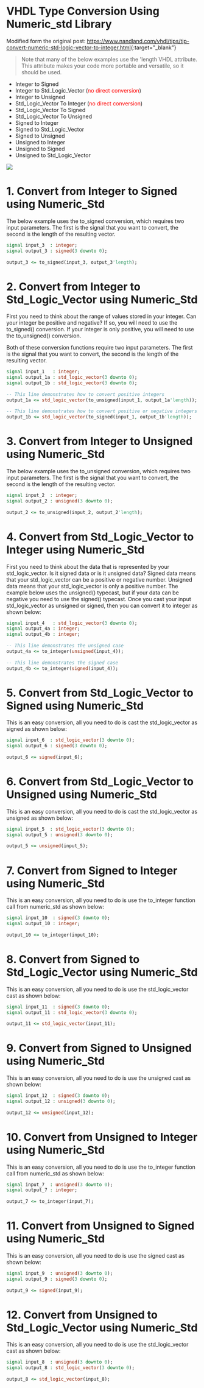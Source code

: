 VHDL Type Conversion Using Numeric_std Library
===

Modified form the original post: <https://www.nandland.com/vhdl/tips/tip-convert-numeric-std-logic-vector-to-integer.html>{:target="_blank"}

>Note that many of the below examples use the 'length VHDL attribute. This attribute makes your code more portable and versatile, so it should be used.

- Integer to Signed
- Integer to Std_Logic_Vector (<font color=red>no direct conversion</font>)
- Integer to Unsigned
- Std_Logic_Vector To Integer (<font color=red>no direct conversion</font>)
- Std_Logic_Vector To Signed
- Std_Logic_Vector To Unsigned
- Signed to Integer
- Signed to Std_Logic_Vector
- Signed to Unsigned
- Unsigned to Integer
- Unsigned to Signed
- Unsigned to Std_Logic_Vector

![](https://www.doulos.com/media/1486/numeric_std_conversions.gif)


# 1. Convert from Integer to Signed using Numeric_Std

The below example uses the to_signed conversion, which requires two input parameters. The first is the signal that you want to convert, the second is the length of the resulting vector.

```VHDL
signal input_3  : integer;
signal output_3 : signed(3 downto 0);
   
output_3 <= to_signed(input_3, output_3'length);
```

# 2. Convert from Integer to Std_Logic_Vector using Numeric_Std

First you need to think about the range of values stored in your integer. Can your integer be positive and negative? If so, you will need to use the to_signed() conversion. If your integer is only positive, you will need to use the to_unsigned() conversion.

Both of these conversion functions require two input parameters. The first is the signal that you want to convert, the second is the length of the resulting vector.

```VHDL
signal input_1   : integer;
signal output_1a : std_logic_vector(3 downto 0);
signal output_1b : std_logic_vector(3 downto 0);
   
-- This line demonstrates how to convert positive integers
output_1a <= std_logic_vector(to_unsigned(input_1, output_1a'length));
 
-- This line demonstrates how to convert positive or negative integers
output_1b <= std_logic_vector(to_signed(input_1, output_1b'length));
```

# 3. Convert from Integer to Unsigned using Numeric_Std

The below example uses the to_unsigned conversion, which requires two input parameters. The first is the signal that you want to convert, the second is the length of the resulting vector.

```VHDL
signal input_2  : integer;
signal output_2 : unsigned(3 downto 0);
   
output_2 <= to_unsigned(input_2, output_2'length);
```

# 4. Convert from Std_Logic_Vector to Integer using Numeric_Std

First you need to think about the data that is represented by your std_logic_vector. Is it signed data or is it unsigned data? Signed data means that your std_logic_vector can be a positive or negative number. Unsigned data means that your std_logic_vector is only a positive number. The example below uses the unsigned() typecast, but if your data can be negative you need to use the signed() typecast. Once you cast your input std_logic_vector as unsigned or signed, then you can convert it to integer as shown below:

```VHDL
signal input_4   : std_logic_vector(3 downto 0);
signal output_4a : integer;
signal output_4b : integer;
   
-- This line demonstrates the unsigned case
output_4a <= to_integer(unsigned(input_4));
 
-- This line demonstrates the signed case
output_4b <= to_integer(signed(input_4));
```

# 5. Convert from Std_Logic_Vector to Signed using Numeric_Std

This is an easy conversion, all you need to do is cast the std_logic_vector as signed as shown below:

```VHDL	
signal input_6  : std_logic_vector(3 downto 0);
signal output_6 : signed(3 downto 0);
 
output_6 <= signed(input_6);
```

# 6. Convert from Std_Logic_Vector to Unsigned using Numeric_Std

This is an easy conversion, all you need to do is cast the std_logic_vector as unsigned as shown below:

```VHDL	
signal input_5  : std_logic_vector(3 downto 0);
signal output_5 : unsigned(3 downto 0);
   
output_5 <= unsigned(input_5);
```

# 7. Convert from Signed to Integer using Numeric_Std

This is an easy conversion, all you need to do is use the to_integer function call from numeric_std as shown below:

```VHDL	
signal input_10  : signed(3 downto 0);
signal output_10 : integer;
 
output_10 <= to_integer(input_10);
```

# 8. Convert from Signed to Std_Logic_Vector using Numeric_Std

This is an easy conversion, all you need to do is use the std_logic_vector cast as shown below:

```VHDL	
signal input_11  : signed(3 downto 0);
signal output_11 : std_logic_vector(3 downto 0);
 
output_11 <= std_logic_vector(input_11);
```

# 9. Convert from Signed to Unsigned using Numeric_Std

This is an easy conversion, all you need to do is use the unsigned cast as shown below:

```VHDL	
signal input_12  : signed(3 downto 0);
signal output_12 : unsigned(3 downto 0);
   
output_12 <= unsigned(input_12);
```

# 10. Convert from Unsigned to Integer using Numeric_Std

This is an easy conversion, all you need to do is use the to_integer function call from numeric_std as shown below:

```	VHDL
signal input_7  : unsigned(3 downto 0);
signal output_7 : integer;
 
output_7 <= to_integer(input_7);
```

# 11. Convert from Unsigned to Signed using Numeric_Std

This is an easy conversion, all you need to do is use the signed cast as shown below:

```VHDL	
signal input_9  : unsigned(3 downto 0);
signal output_9 : signed(3 downto 0);
 
output_9 <= signed(input_9);
```

# 12. Convert from Unsigned to Std_Logic_Vector using Numeric_Std

This is an easy conversion, all you need to do is use the std_logic_vector cast as shown below:

```VHDL
signal input_8  : unsigned(3 downto 0);
signal output_8 : std_logic_vector(3 downto 0);
 
output_8 <= std_logic_vector(input_8);
```

